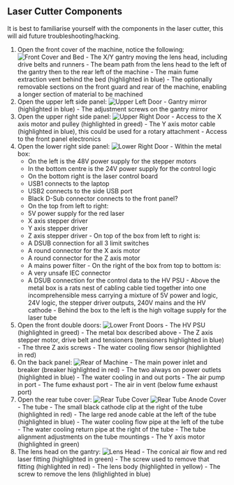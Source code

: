 Laser Cutter Components
-----------------------

It is best to familiarise yourself with the components in the laser cutter, this will aid future troubleshooting/hacking.

  1.  Open the front cover of the machine, notice the following:
![Front Cover and Bed](../images/panels/front_bed.jpg)
    -  The X/Y gantry moving the lens head, including drive belts and runners
    -  The beam path from the lens head to the left of the gantry then to the rear left of the machine
    -  The main fume extraction vent behind the bed (highlighted in blue)
    -  The optionally removable sections on the front guard and rear of the machine, enabling a longer section of material to be machined
  2.  Open the upper left side panel:
![Upper Left Door](../images/panels/upper_left.jpg)
    -  Gantry mirror (highlighted in blue)
    -  The adjustment screws on the gantry mirror
  3.  Open the upper right side panel:
![Upper Right Door](../images/panels/upper_right.jpg)
    -  Access to the X axis motor and pulley (highlighted in greed)
    -  The Y axis motor cable (highlighted in blue), this could be used for a rotary attachment
    -  Access to the front panel electronics
  4.  Open the lower right side panel:
![Lower Right Door](../images/panels/lower_right.jpg)
    -  Within the metal box:
      -  On the left is the 48V power supply for the stepper motors
      -  In the bottom centre is the 24V power supply for the control logic
      -  On the bottom right is the laser control board
        -  USB1 connects to the laptop
        -  USB2 connects to the side USB port
        -  Black D-Sub connector connects to the front panel?
      -  On the top from left to right:
        -  5V power supply for the red laser
        -  X axis stepper driver
        -  Y axis stepper driver
        -  Z axis stepper driver
    -  On top of the box from left to right is:
        -  A DSUB connection for all 3 limit switches
        -  A round connector for the X axis motor
        -  A round connector for the Z axis motor
        -  A mains power filter
    -  On the right of the box from top to bottom is:
        -  A very unsafe IEC connector
        -  A DSUB connection for the control data to the HV PSU
    -  Above the metal box is a rats nest of cabling cable tied together into one incomprehensible mess carrying a mixture of 5V power and logic, 24V logic, the stepper driver outputs, 240V mains and the HV cathode
    -  Behind the box to the left is the high voltage supply for the laser tube
  5.  Open the front double doors:
![Lower Front Doors](../images/panels/lower_front.jpg)
    -  The HV PSU (highlighted in greed)
    -  The metal box described above
    -  The Z axis stepper motor, drive belt and tensioners (tensioners highlighted in blue)
    -  The three Z axis screws
    -  The water cooling flow sensor (highlighted in red)
  6.  On the back panel:
![Rear of Machine](../images/panels/lower_rear.jpg)
    -  The main power inlet and breaker (breaker highlighted in red)
    -  The two always on power outlets (highlighted in blue)
    -  The water cooling in and out ports
    -  The air pump in port
    -  The fume exhaust port
    -  The air in vent (below fume exhaust port)
  7.  Open the rear tube cover:
![Rear Tube Cover](../images/panels/rear_tube.jpg)
![Rear Tube Anode Cover](../images/panels/rear_tube_end.jpg)
    -  The tube
    -  The small black cathode clip at the right of the tube (highlighted in red)
    -  The large red anode cable at the left of the tube (highlighted in blue)
    -  The water cooling flow pipe at the left of the tube
    -  The water cooling return pipe at the right of the tube
    -  The tube alignment adjustments on the tube mountings
    -  The Y axis motor (highlighted in green)
  8.  The lens head on the gantry:
![Lens Head](../images/panels/lens_head.jpg)
    -  The conical air flow and red laser fitting (highlighted in green)
    -  The screw used to remove that fitting (highlighted in red)
    -  The lens body (highlighted in yellow)
    -  The screw to remove the lens (hlighlighted in blue)
